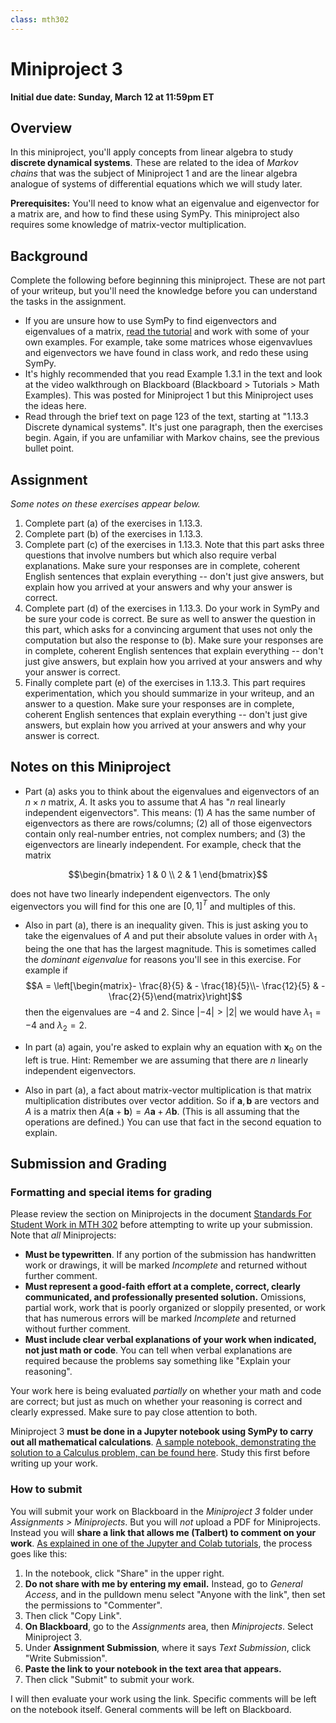 ```yaml
---
class: mth302
---
```


# Miniproject 3

**Initial due date: Sunday, March 12 at 11:59pm ET**

## Overview 

In this miniproject, you'll apply concepts from linear algebra to study **discrete dynamical systems**. These are related to the idea of *Markov chains* that was the subject of Miniproject 1 and are the linear algebra analogue of systems of differential equations which we will study later. 

**Prerequisites:** You'll need to know what an eigenvalue and eigenvector for a matrix are, and how to find these using SymPy. This miniproject also requires some knowledge of matrix-vector multiplication. 

## Background

Complete the following before beginning this miniproject. These are not part of your writeup, but you'll need the knowledge before you can understand the tasks in the assignment. 

- If you are unsure how to use SymPy to find eigenvectors and eigenvalues of a matrix, [read the tutorial](https://docs.google.com/presentation/d/18qj8SgWcN6GzVlPgvNGiC4VSRvOFqYOAHWQZvTnNfXA/edit?usp=sharing) and work with some of your own examples. For example, take some matrices whose eigenvavlues and eigenvectors we have found in class work, and redo these using SymPy. 
- It's highly recommended that you read Example 1.3.1 in the text and look at the video walkthrough on Blackboard (Blackboard > Tutorials > Math Examples). This was posted for Miniproject 1 but this Miniproject uses the ideas here. 
- Read through the brief text on page 123 of the text, starting at "1.13.3 Discrete dynamical systems". It's just one paragraph, then the exercises begin. Again, if you are unfamiliar with Markov chains, see the previous bullet point. 

## Assignment 

*Some notes on these exercises appear below.* 

1. Complete part (a) of the exercises in 1.13.3. 
2. Complete part (b) of the exercises in 1.13.3. 
3. Complete part (c) of the exercises in 1.13.3. Note that this part asks three questions that involve numbers but which also require verbal explanations. Make sure your responses are in complete, coherent English sentences that explain everything -- don't just give answers, but explain how you arrived at your answers and why your answer is correct. 
4. Complete part (d) of the exercises in 1.13.3. Do your work in SymPy and be sure your code is correct. Be sure as well to answer the question in this part, which asks for a convincing argument that uses not only the computation but also the response to (b). Make sure your responses are in complete, coherent English sentences that explain everything -- don't just give answers, but explain how you arrived at your answers and why your answer is correct. 
5. Finally complete part (e) of the exercises in 1.13.3. This part requires experimentation, which you should summarize in your writeup, and an answer to a question. Make sure your responses are in complete, coherent English sentences that explain everything -- don't just give answers, but explain how you arrived at your answers and why your answer is correct. 

## Notes on this Miniproject

- Part (a) asks you to think about the eigenvalues and eigenvectors of an $n \times n$ matrix, $A$. It asks you to assume that $A$ has "$n$ real linearly independent eigenvectors". This means: (1) $A$ has the same number of eigenvectors as there are rows/columns; (2) all of those eigenvectors contain only real-number entries, not complex numbers; and (3) the eigenvectors are linearly independent. For example, check that the matrix

$$\begin{bmatrix} 1 & 0 \\ 2 & 1 \end{bmatrix}$$

does not have two linearly independent eigenvectors. The only eigenvectors you will find for this one are $[0,1]^T$ and multiples of this. 

- Also in part (a), there is an inequality given. This is just asking you to take the eigenvalues of $A$ and put their absolute values in order with $\lambda_1$ being the one that has the largest magnitude. This is sometimes called the *dominant eigenvalue* for reasons you'll see in this exercise. For example if 
$$A = \left[\begin{matrix}- \frac{8}{5} & - \frac{18}{5}\\- \frac{12}{5} & - \frac{2}{5}\end{matrix}\right]$$
then the eigenvalues are $-4$ and $2$. Since $|-4| > |2|$ we would have $\lambda_1 = -4$ and $\lambda_2 = 2$. 

- In part (a) again, you're asked to explain why an equation with $\mathbf{x}_0$ on the left is true. Hint: Remember we are assuming that there are $n$ linearly independent eigenvectors. 

- Also in part (a), a fact about matrix-vector multiplication is that matrix multiplication distributes over vector addition. So if $\mathbf{a}, \mathbf{b}$ are vectors and $A$ is a matrix then $A(\mathbf{a} + \mathbf{b}) = A \mathbf{a} + A\mathbf{b}$. (This is all assuming that the operations are defined.) You can use that fact in the second equation to explain. 




## Submission and Grading

### Formatting and special items for grading

Please review the section on Miniprojects in the document [Standards For Student Work in MTH 302](https://github.com/RobertTalbert/linalg-diffeq/blob/main/course-docs/standards-for-student-work.md#standards-for-miniprojects) before attempting to write up your submission. Note that *all* Miniprojects: 

- **Must be typewritten**. If any portion of the submission has handwritten work or drawings, it will be marked *Incomplete* and returned without further comment. 
- **Must represent a good-faith effort at a complete, correct, clearly communicated, and professionally presented solution.** Omissions, partial work, work that is poorly organized or sloppily presented, or work that has numerous errors will be marked *Incomplete* and returned without further comment. 
- **Must include clear verbal explanations of your work when indicated, not just math or code**. You can tell when verbal explanations are required because the problems say something like "Explain your reasoning". 

Your work here is being evaluated *partially* on whether your math and code are correct; but just as much on whether your reasoning is correct and clearly expressed. Make sure to pay close attention to both. 

Miniproject 3 **must be done in a Jupyter notebook using SymPy to carry out all mathematical calculations**. [A sample notebook, demonstrating the solution to a Calculus problem, can be found here](https://github.com/RobertTalbert/linalg-diffeq/blob/main/tutorials/Example_of_solution_in_a_notebook.ipynb). Study this first before writing up your work. 


### How to submit

You will submit your work on Blackboard in the *Miniproject 3* folder under *Assignments > Miniprojects*. But you will *not* upload a PDF for Miniprojects. Instead you will **share a link that allows me (Talbert) to comment on your work**. [As explained in one of the Jupyter and Colab tutorials](https://gvsu.hosted.panopto.com/Panopto/Pages/Viewer.aspx?id=ef5c0e24-5c1d-437f-be05-af730108b6d8), the process goes like this: 

1. In the notebook, click "Share" in the upper right. 
2. **Do not share with me by entering my email.** Instead, go to *General Access*, and in the pulldown menu select "Anyone with the link", then set the permissions to "Commenter". 
3. Then click "Copy Link". 
4. **On Blackboard**, go to the *Assignments* area, then *Miniprojects*. Select Miniproject 3. 
5. Under **Assignment Submission**, where it says *Text Submission*, click "Write Submission".  
6. **Paste the link to your notebook in the text area that appears.** 
7. Then click "Submit" to submit your work. 

I will then evaluate your work using the link. Specific comments will be left on the notebook itself. General comments will be left on Blackboard. 